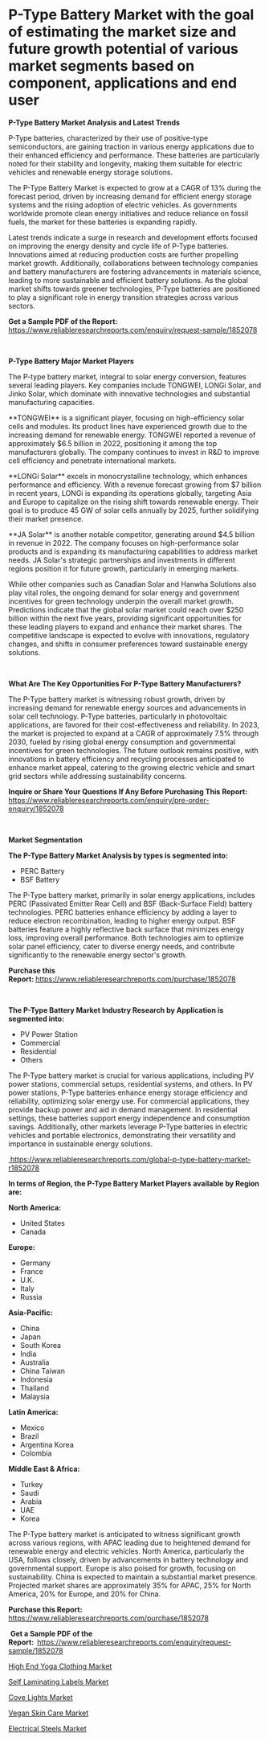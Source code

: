 <p><h1>P-Type Battery Market with the goal of estimating the market size and future growth potential of various market segments based on component, applications and end user</h1></p><p><strong>P-Type Battery Market Analysis and Latest Trends</strong></p>
<p><p>P-Type batteries, characterized by their use of positive-type semiconductors, are gaining traction in various energy applications due to their enhanced efficiency and performance. These batteries are particularly noted for their stability and longevity, making them suitable for electric vehicles and renewable energy storage solutions.</p><p>The P-Type Battery Market is expected to grow at a CAGR of 13% during the forecast period, driven by increasing demand for efficient energy storage systems and the rising adoption of electric vehicles. As governments worldwide promote clean energy initiatives and reduce reliance on fossil fuels, the market for these batteries is expanding rapidly. </p><p>Latest trends indicate a surge in research and development efforts focused on improving the energy density and cycle life of P-Type batteries. Innovations aimed at reducing production costs are further propelling market growth. Additionally, collaborations between technology companies and battery manufacturers are fostering advancements in materials science, leading to more sustainable and efficient battery solutions. As the global market shifts towards greener technologies, P-Type batteries are positioned to play a significant role in energy transition strategies across various sectors.</p></p>
<p><strong>Get a Sample PDF of the Report:&nbsp;</strong> <a href="https://www.reliableresearchreports.com/enquiry/request-sample/1852078?utm_campaign=1289&utm_medium=2&utm_source=Github&utm_content=ia&utm_term=18102024&utm_id=p-type-battery">https://www.reliableresearchreports.com/enquiry/request-sample/1852078</a></p>
<p>&nbsp;</p>
<p><strong>P-Type Battery Major Market Players</strong></p>
<p><p>The P-type battery market, integral to solar energy conversion, features several leading players. Key companies include TONGWEI, LONGi Solar, and Jinko Solar, which dominate with innovative technologies and substantial manufacturing capacities.</p><p>**TONGWEI** is a significant player, focusing on high-efficiency solar cells and modules. Its product lines have experienced growth due to the increasing demand for renewable energy. TONGWEI reported a revenue of approximately $6.5 billion in 2022, positioning it among the top manufacturers globally. The company continues to invest in R&D to improve cell efficiency and penetrate international markets.</p><p>**LONGi Solar** excels in monocrystalline technology, which enhances performance and efficiency. With a revenue forecast growing from $7 billion in recent years, LONGi is expanding its operations globally, targeting Asia and Europe to capitalize on the rising shift towards renewable energy. Their goal is to produce 45 GW of solar cells annually by 2025, further solidifying their market presence.</p><p>**JA Solar** is another notable competitor, generating around $4.5 billion in revenue in 2022. The company focuses on high-performance solar products and is expanding its manufacturing capabilities to address market needs. JA Solar's strategic partnerships and investments in different regions position it for future growth, particularly in emerging markets.</p><p>While other companies such as Canadian Solar and Hanwha Solutions also play vital roles, the ongoing demand for solar energy and government incentives for green technology underpin the overall market growth. Predictions indicate that the global solar market could reach over $250 billion within the next five years, providing significant opportunities for these leading players to expand and enhance their market shares. The competitive landscape is expected to evolve with innovations, regulatory changes, and shifts in consumer preferences toward sustainable energy solutions.</p></p>
<p>&nbsp;</p>
<p><strong>What Are The Key Opportunities For P-Type Battery Manufacturers?</strong></p>
<p><p>The P-Type battery market is witnessing robust growth, driven by increasing demand for renewable energy sources and advancements in solar cell technology. P-Type batteries, particularly in photovoltaic applications, are favored for their cost-effectiveness and reliability. In 2023, the market is projected to expand at a CAGR of approximately 7.5% through 2030, fueled by rising global energy consumption and governmental incentives for green technologies. The future outlook remains positive, with innovations in battery efficiency and recycling processes anticipated to enhance market appeal, catering to the growing electric vehicle and smart grid sectors while addressing sustainability concerns.</p></p>
<p><strong>Inquire or Share Your Questions If Any Before Purchasing This Report:</strong> <a href="https://www.reliableresearchreports.com/enquiry/pre-order-enquiry/1852078?utm_campaign=1289&utm_medium=2&utm_source=Github&utm_content=ia&utm_term=18102024&utm_id=p-type-battery">https://www.reliableresearchreports.com/enquiry/pre-order-enquiry/1852078</a></p>
<p>&nbsp;</p>
<p><strong>Market Segmentation</strong></p>
<p><strong>The P-Type Battery Market Analysis by types is segmented into:</strong></p>
<p><ul><li>PERC Battery</li><li>BSF Battery</li></ul></p>
<p><p>The P-Type battery market, primarily in solar energy applications, includes PERC (Passivated Emitter Rear Cell) and BSF (Back-Surface Field) battery technologies. PERC batteries enhance efficiency by adding a layer to reduce electron recombination, leading to higher energy output. BSF batteries feature a highly reflective back surface that minimizes energy loss, improving overall performance. Both technologies aim to optimize solar panel efficiency, cater to diverse energy needs, and contribute significantly to the renewable energy sector's growth.</p></p>
<p><strong>Purchase this Report:&nbsp;</strong><a href="https://www.reliableresearchreports.com/purchase/1852078?utm_campaign=1289&utm_medium=2&utm_source=Github&utm_content=ia&utm_term=18102024&utm_id=p-type-battery">https://www.reliableresearchreports.com/purchase/1852078</a></p>
<p>&nbsp;</p>
<p><strong>The P-Type Battery Market Industry Research by Application is segmented into:</strong></p>
<p><ul><li>PV Power Station</li><li>Commercial</li><li>Residential</li><li>Others</li></ul></p>
<p><p>The P-Type battery market is crucial for various applications, including PV power stations, commercial setups, residential systems, and others. In PV power stations, P-Type batteries enhance energy storage efficiency and reliability, optimizing solar energy use. For commercial applications, they provide backup power and aid in demand management. In residential settings, these batteries support energy independence and consumption savings. Additionally, other markets leverage P-Type batteries in electric vehicles and portable electronics, demonstrating their versatility and importance in sustainable energy solutions.</p></p>
<p><a href="https://www.reliableresearchreports.com/global-p-type-battery-market-r1852078?utm_campaign=1289&utm_medium=2&utm_source=Github&utm_content=ia&utm_term=18102024&utm_id=p-type-battery">&nbsp;https://www.reliableresearchreports.com/global-p-type-battery-market-r1852078</a></p>
<p><strong>In terms of Region, the P-Type Battery Market Players available by Region are:</strong></p>
<p>
    <p> <strong> North America: </strong>
        <ul>
            <li>United States</li>
            <li>Canada</li>
        </ul>
        </p> 
    <p> <strong> Europe: </strong>
        <ul>
            <li>Germany</li>
            <li>France</li>
            <li>U.K.</li>
            <li>Italy</li>
            <li>Russia</li>
        </ul>
        </p> 
    <p> <strong> Asia-Pacific: </strong>
        <ul>
            <li>China</li>
            <li>Japan</li>
            <li>South Korea</li>
            <li>India</li>
            <li>Australia</li>
            <li>China Taiwan</li>
            <li>Indonesia</li>
            <li>Thailand</li>
            <li>Malaysia</li>
        </ul>
        </p> 
    <p> <strong> Latin America: </strong>
        <ul>
            <li>Mexico</li>
            <li>Brazil</li>
            <li>Argentina Korea</li>
            <li>Colombia</li>
        </ul>
        </p> 
    <p> <strong> Middle East & Africa: </strong>
        <ul>
            <li>Turkey</li>
            <li>Saudi</li>
            <li>Arabia</li>
            <li>UAE</li>
            <li>Korea</li>
        </ul>
    </p>
    </p>
<p><p>The P-Type battery market is anticipated to witness significant growth across various regions, with APAC leading due to heightened demand for renewable energy and electric vehicles. North America, particularly the USA, follows closely, driven by advancements in battery technology and governmental support. Europe is also poised for growth, focusing on sustainability. China is expected to maintain a substantial market presence. Projected market shares are approximately 35% for APAC, 25% for North America, 20% for Europe, and 20% for China.</p></p>
<p><strong>Purchase this Report: </strong><a href="https://www.reliableresearchreports.com/purchase/1852078?utm_campaign=1289&utm_medium=2&utm_source=Github&utm_content=ia&utm_term=18102024&utm_id=p-type-battery">https://www.reliableresearchreports.com/purchase/1852078</a></p>
<p>&nbsp;<strong>Get a Sample PDF of the Report:&nbsp;&nbsp;</strong><a href="https://www.reliableresearchreports.com/enquiry/request-sample/1852078?utm_campaign=1289&utm_medium=2&utm_source=Github&utm_content=ia&utm_term=18102024&utm_id=p-type-battery">https://www.reliableresearchreports.com/enquiry/request-sample/1852078</a></p>
<p><strong></strong></p>
<p><p><a href="https://www.linkedin.com/pulse/high-end-yoga-clothing-industry-sector-new-technologies-market-q5nle?utm_campaign=1289&utm_medium=2&utm_source=Github&utm_content=ia&utm_term=18102024&utm_id=p-type-battery">High End Yoga Clothing Market</a></p><p><a href="https://www.linkedin.com/pulse/self-laminating-labels-market-research-report-exploring-6exte?utm_campaign=1289&utm_medium=2&utm_source=Github&utm_content=ia&utm_term=18102024&utm_id=p-type-battery">Self Laminating Labels Market</a></p><p><a href="https://www.linkedin.com/pulse/global-perspectives-cove-lights-market-trends-challenges-r67re?utm_campaign=1289&utm_medium=2&utm_source=Github&utm_content=ia&utm_term=18102024&utm_id=p-type-battery">Cove Lights Market</a></p><p><a href="https://www.linkedin.com/pulse/global-vegan-skin-care-market-sector2024-2031-metrics-strategic-vvphe?utm_campaign=1289&utm_medium=2&utm_source=Github&utm_content=ia&utm_term=18102024&utm_id=p-type-battery">Vegan Skin Care Market</a></p><p><a href="https://www.linkedin.com/pulse/emerging-opportunities-challenges-global-electrical-steels-market-izrnc?utm_campaign=1289&utm_medium=2&utm_source=Github&utm_content=ia&utm_term=18102024&utm_id=p-type-battery">Electrical Steels Market</a></p></p>